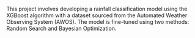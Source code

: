 This project involves developing a rainfall classification model using the XGBoost algorithm with a dataset sourced from the Automated Weather Observing System (AWOS). The model is fine-tuned using two methods: Random Search and Bayesian Optimization.
